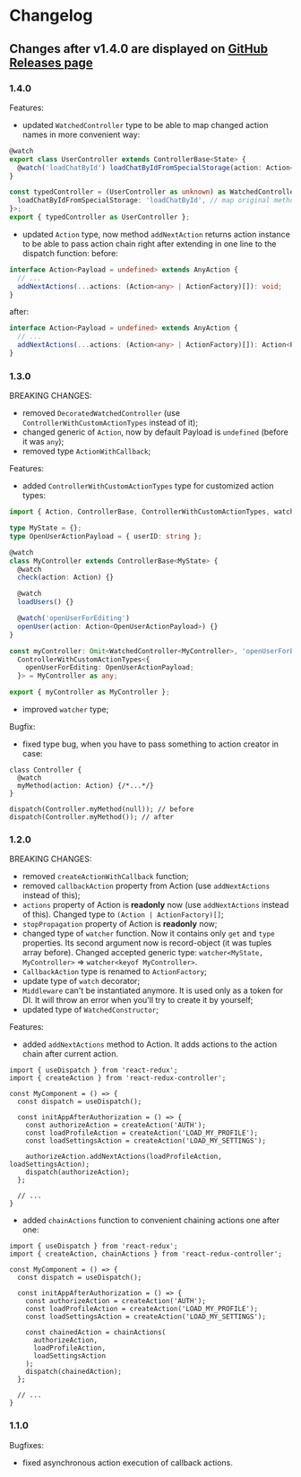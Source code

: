 # Changelog

## Changes after v1.4.0 are displayed on [GitHub Releases page](https://github.com/tomas-light/redux-controller-middleware/releases)

### 1.4.0

Features:
* updated `WatchedController` type to be able to map changed action names in more convenient way:
```ts
@watch
export class UserController extends ControllerBase<State> {
  @watch('loadChatById') loadChatByIdFromSpecialStorage(action: Action<{ chatId: string }>) {/* ... */}
}

const typedController = (UserController as unknown) as WatchedController<UserController, {
  loadChatByIdFromSpecialStorage: 'loadChatById', // map original method name to the new one
}>;
export { typedController as UserController };
```
* updated `Action` type, now method `addNextAction` returns action instance to be able to pass action chain right after extending in one line to the dispatch function:
before:
```ts
interface Action<Payload = undefined> extends AnyAction {
  // ...
  addNextActions(...actions: (Action<any> | ActionFactory)[]): void;
}
```
after:
```ts
interface Action<Payload = undefined> extends AnyAction {
  // ...
  addNextActions(...actions: (Action<any> | ActionFactory)[]): Action<Payload>;
}
```

### 1.3.0

BREAKING CHANGES:
* removed `DecoratedWatchedController` (use `ControllerWithCustomActionTypes` instead of it);
* changed generic of `Action`, now by default Payload is `undefined` (before it was `any`);
* removed type `ActionWithCallback`;

Features:
* added `ControllerWithCustomActionTypes` type for customized action types:
```ts
import { Action, ControllerBase, ControllerWithCustomActionTypes, watch, WatchedController } from '@tomas_light/react-redux-controller';

type MyState = {};
type OpenUserActionPayload = { userID: string };

@watch
class MyController extends ControllerBase<MyState> {
  @watch
  check(action: Action) {}

  @watch
  loadUsers() {}

  @watch('openUserForEditing')
  openUser(action: Action<OpenUserActionPayload>) {}
}

const myController: Omit<WatchedController<MyController>, 'openUserForEditing'> &
  ControllerWithCustomActionTypes<{
    openUserForEditing: OpenUserActionPayload;
  }> = MyController as any;

export { myController as MyController };
```
* improved `watcher` type;

Bugfix:
* fixed type bug, when you have to pass something to action creator in case:
```
class Controller {
  @watch
  myMethod(action: Action) {/*...*/}
}

dispatch(Controller.myMethod(null)); // before
dispatch(Controller.myMethod()); // after
```

### 1.2.0

BREAKING CHANGES:
* removed `createActionWithCallback` function;
* removed `callbackAction` property from Action (use `addNextActions` instead of this);
* `actions` property of Action is <b>readonly</b> now (use `addNextActions` instead of this). Changed type to `(Action | ActionFactory)[]`;
* `stopPropagation` property of Action is <b>readonly</b> now;
* changed type of `watcher` function. 
Now it contains only `get` and `type` properties.
Its second argument now is record-object (it was tuples array before).
Changed accepted generic type: `watcher<MyState, MyController>` => `watcher<keyof MyController>`.
* `CallbackAction` type is renamed to `ActionFactory`;
* update type of `watch` decorator;
* `Middleware` can't be instantiated anymore. It is used only as a token for DI. It will throw an error when you'll try to create it by yourself;
* updated type of `WatchedConstructor`;

Features:
* added `addNextActions` method to Action. It adds actions to the action chain after current action.
```tsx
import { useDispatch } from 'react-redux';
import { createAction } from 'react-redux-controller';

const MyComponent = () => {
  const dispatch = useDispatch();
  
  const initAppAfterAuthorization = () => {
    const authorizeAction = createAction('AUTH');
    const loadProfileAction = createAction('LOAD_MY_PROFILE');
    const loadSettingsAction = createAction('LOAD_MY_SETTINGS');

    authorizeAction.addNextActions(loadProfileAction, loadSettingsAction);
    dispatch(authorizeAction);
  };
  
  // ...
}
```
* added `chainActions` function to convenient chaining actions one after one:
```tsx
import { useDispatch } from 'react-redux';
import { createAction, chainActions } from 'react-redux-controller';

const MyComponent = () => {
  const dispatch = useDispatch();

  const initAppAfterAuthorization = () => {
    const authorizeAction = createAction('AUTH');
    const loadProfileAction = createAction('LOAD_MY_PROFILE');
    const loadSettingsAction = createAction('LOAD_MY_SETTINGS');

    const chainedAction = chainActions(
      authorizeAction,
      loadProfileAction,
      loadSettingsAction
    );
    dispatch(chainedAction);
  };

  // ...
}
```

### 1.1.0

Bugfixes:
* fixed asynchronous action execution of callback actions.